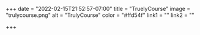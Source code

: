 +++
date = "2022-02-15T21:52:57-07:00"
title = "TruelyCourse"
image = "trulycourse.png"
alt = "TrulyCourse"
color = "#ffd54f"
link1 = ""
link2 = ""

+++
